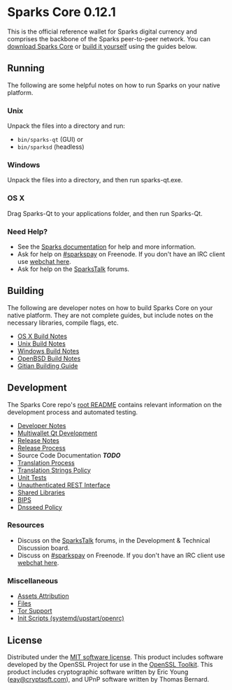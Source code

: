 Sparks Core 0.12.1
=====================

This is the official reference wallet for Sparks digital currency and comprises the backbone of the Sparks peer-to-peer network. You can [download Sparks Core](https://www.sparks.org/downloads/) or [build it yourself](#building) using the guides below.

Running
---------------------
The following are some helpful notes on how to run Sparks on your native platform.

### Unix

Unpack the files into a directory and run:

- `bin/sparks-qt` (GUI) or
- `bin/sparksd` (headless)

### Windows

Unpack the files into a directory, and then run sparks-qt.exe.

### OS X

Drag Sparks-Qt to your applications folder, and then run Sparks-Qt.

### Need Help?

* See the [Sparks documentation](https://sparkspay.atlassian.net/wiki/display/DOC)
for help and more information.
* Ask for help on [#sparkspay](http://webchat.freenode.net?channels=sparkspay) on Freenode. If you don't have an IRC client use [webchat here](http://webchat.freenode.net?channels=sparkspay).
* Ask for help on the [SparksTalk](https://sparkstalk.org/) forums.

Building
---------------------
The following are developer notes on how to build Sparks Core on your native platform. They are not complete guides, but include notes on the necessary libraries, compile flags, etc.

- [OS X Build Notes](build-osx.md)
- [Unix Build Notes](build-unix.md)
- [Windows Build Notes](build-windows.md)
- [OpenBSD Build Notes](build-openbsd.md)
- [Gitian Building Guide](gitian-building.md)

Development
---------------------
The Sparks Core repo's [root README](/README.md) contains relevant information on the development process and automated testing.

- [Developer Notes](developer-notes.md)
- [Multiwallet Qt Development](multiwallet-qt.md)
- [Release Notes](release-notes.md)
- [Release Process](release-process.md)
- Source Code Documentation ***TODO***
- [Translation Process](translation_process.md)
- [Translation Strings Policy](translation_strings_policy.md)
- [Unit Tests](unit-tests.md)
- [Unauthenticated REST Interface](REST-interface.md)
- [Shared Libraries](shared-libraries.md)
- [BIPS](bips.md)
- [Dnsseed Policy](dnsseed-policy.md)

### Resources
* Discuss on the [SparksTalk](https://sparkstalk.org/) forums, in the Development & Technical Discussion board.
* Discuss on [#sparkspay](http://webchat.freenode.net/?channels=sparkspay) on Freenode. If you don't have an IRC client use [webchat here](http://webchat.freenode.net/?channels=sparkspay).

### Miscellaneous
- [Assets Attribution](assets-attribution.md)
- [Files](files.md)
- [Tor Support](tor.md)
- [Init Scripts (systemd/upstart/openrc)](init.md)

License
---------------------
Distributed under the [MIT software license](http://www.opensource.org/licenses/mit-license.php).
This product includes software developed by the OpenSSL Project for use in the [OpenSSL Toolkit](https://www.openssl.org/). This product includes
cryptographic software written by Eric Young ([eay@cryptsoft.com](mailto:eay@cryptsoft.com)), and UPnP software written by Thomas Bernard.
